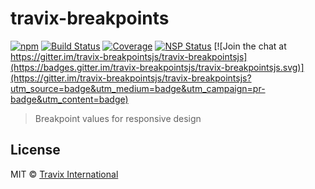 # travix-breakpoints

[![npm](https://img.shields.io/npm/v/travix-breakpoints.svg)](https://www.npmjs.com/package/travix-breakpoints) [![Build Status](https://img.shields.io/travis/Travix-International/travix-breakpoints/master.svg)](http://travis-ci.org/Travix-International/travix-breakpoints) [![Coverage](https://img.shields.io/coveralls/Travix-International/travix-breakpoints.svg)](https://coveralls.io/github/Travix-International/travix-breakpoints) [![NSP Status](https://nodesecurity.io/orgs/travix-international-bv/projects/2c3431f8-ed10-4ef2-8edb-4873c656497c/badge)](https://nodesecurity.io/orgs/travix-international-bv/projects/2c3431f8-ed10-4ef2-8edb-4873c656497c) [![Join the chat at https://gitter.im/travix-breakpointsjs/travix-breakpointsjs](https://badges.gitter.im/travix-breakpointsjs/travix-breakpointsjs.svg)](https://gitter.im/travix-breakpointsjs/travix-breakpointsjs?utm_source=badge&utm_medium=badge&utm_campaign=pr-badge&utm_content=badge)

> Breakpoint values for responsive design

## License

MIT © [Travix International](http://travix.com)
